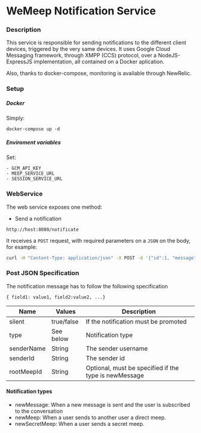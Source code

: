 # WeMeep Notification Service
### Description
This service is responsible for sending notifications to the different client devices, triggered by the very same devices. It uses Google Cloud Messaging framework, through XMPP (CCS) protocol, over a NodeJS-ExpressJS implementation, all contained on a Docker aplication.

Also, thanks to docker-compose, monitoring is available through NewRelic.
### Setup
##### Docker
Simply:
```
docker-compose up -d
```
##### Enviroment variables
Set:
````
- GCM_API_KEY
- MEEP_SERVICE_URL
- SESSION_SERVICE_URL
````
### WebService
The web service exposes one method:
- Send a notification
```
http://host:8080/notificate
```
It receives a `POST` request, with required parameters on a `JSON` on the body, for example:
```bash
curl -H "Content-Type: application/json" -X POST -d '{"id":1, "message":{"data":"some data", "public":"false"}, "to":"d2u3boTSskQ:AP...dzfv"}' http://host:8080/notifdevice
```

### Post JSON Specification
The notification message has to follow the following specification
```
{ field1: value1, field2:value2, ...}
```
| Name          | Values        | Description                          |
| ------------- |---------------| -------------------------------------|
| silent        | true/false    | If the notification must be promoted |
| type          | See below |    Notification type             |
| senderName     | String    | The sender username            |
| senderId       | String    | The sender id        |
| rootMeepId    | String    | Optional, must be specified if the type is newMessage |

#### Notification types
- newMessage: When a new message is sent and the user is subscribed to the conversation
- newMeep: When a user sends to another user a direct meep.
- newSecretMeep: When a user sends a secret meep.
